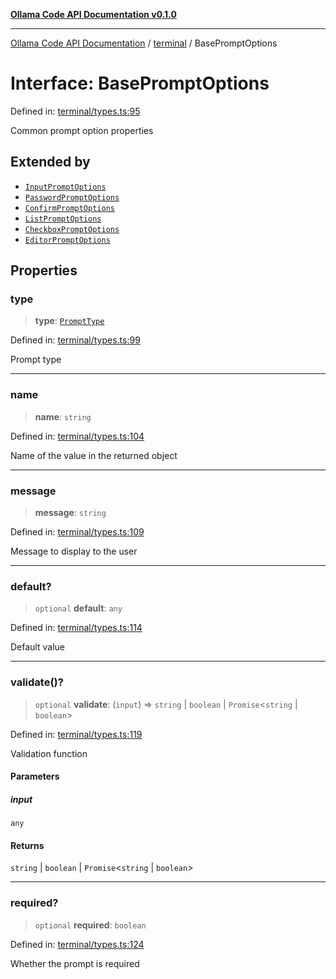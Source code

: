 [**Ollama Code API Documentation v0.1.0**](../../README.md)

***

[Ollama Code API Documentation](../../modules.md) / [terminal](../README.md) / BasePromptOptions

# Interface: BasePromptOptions

Defined in: [terminal/types.ts:95](https://github.com/erichchampion/ollama-code/blob/f11aa29f0957a2a94b06684242c1f2e6d21777c5/ollama-code/src/terminal/types.ts#L95)

Common prompt option properties

## Extended by

- [`InputPromptOptions`](InputPromptOptions.md)
- [`PasswordPromptOptions`](PasswordPromptOptions.md)
- [`ConfirmPromptOptions`](ConfirmPromptOptions.md)
- [`ListPromptOptions`](ListPromptOptions.md)
- [`CheckboxPromptOptions`](CheckboxPromptOptions.md)
- [`EditorPromptOptions`](EditorPromptOptions.md)

## Properties

### type

> **type**: [`PromptType`](../type-aliases/PromptType.md)

Defined in: [terminal/types.ts:99](https://github.com/erichchampion/ollama-code/blob/f11aa29f0957a2a94b06684242c1f2e6d21777c5/ollama-code/src/terminal/types.ts#L99)

Prompt type

***

### name

> **name**: `string`

Defined in: [terminal/types.ts:104](https://github.com/erichchampion/ollama-code/blob/f11aa29f0957a2a94b06684242c1f2e6d21777c5/ollama-code/src/terminal/types.ts#L104)

Name of the value in the returned object

***

### message

> **message**: `string`

Defined in: [terminal/types.ts:109](https://github.com/erichchampion/ollama-code/blob/f11aa29f0957a2a94b06684242c1f2e6d21777c5/ollama-code/src/terminal/types.ts#L109)

Message to display to the user

***

### default?

> `optional` **default**: `any`

Defined in: [terminal/types.ts:114](https://github.com/erichchampion/ollama-code/blob/f11aa29f0957a2a94b06684242c1f2e6d21777c5/ollama-code/src/terminal/types.ts#L114)

Default value

***

### validate()?

> `optional` **validate**: (`input`) => `string` \| `boolean` \| `Promise`\<`string` \| `boolean`\>

Defined in: [terminal/types.ts:119](https://github.com/erichchampion/ollama-code/blob/f11aa29f0957a2a94b06684242c1f2e6d21777c5/ollama-code/src/terminal/types.ts#L119)

Validation function

#### Parameters

##### input

`any`

#### Returns

`string` \| `boolean` \| `Promise`\<`string` \| `boolean`\>

***

### required?

> `optional` **required**: `boolean`

Defined in: [terminal/types.ts:124](https://github.com/erichchampion/ollama-code/blob/f11aa29f0957a2a94b06684242c1f2e6d21777c5/ollama-code/src/terminal/types.ts#L124)

Whether the prompt is required
